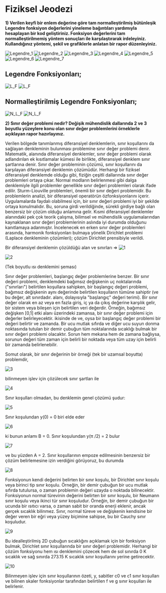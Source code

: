 # Fiziksel Jeodezi

 **1) Verilen keyfi bir enlem değerine göre tam normalleştirilmiş bütünleşik Legendre fonksiyon değerlerini yineleme bağıntıları yardımıyla hesaplayan bir kod geliştiriniz. Fonksiyon değerlerini tam normalleştirilmemiş yöntem sonuçları ile karşılaştırarak irdeleyiniz. Kullandığınız yöntemi, şekil ve grafiklerle anlatan bir rapor düzenleyiniz.**


![Legendre_1](https://i.imgur.com/1hnV9UI.png)
![Legendre_2](https://i.hizliresim.com/FPDEPH.png)
![Legendre_3](https://i.hizliresim.com/q6pzyD.png)
![Legendre_4](https://i.hizliresim.com/iZqZmp.png)
![Legendre_5](https://i.imgur.com/kWK9jrk.png)
![Legendre_6](https://i.hizliresim.com/fb6lY4.png)
![Legendre_7](https://i.imgur.com/foa21Gn.png)

## Legendre Fonksiyonları;

![L_F](https://i.imgur.com/9WzQw4b.png)
![L_F](https://i.hizliresim.com/UPihVY.jpg)

## Normalleştirilmiş Legendre Fonksiyonları;

![N_L_F](https://i.imgur.com/R2Dtpan.png)
![N_L_F](https://i.hizliresim.com/JrH5GQ.jpg)

 **2) Sınır değer problemi nedir? Değişik mühendislik dallarında 2 ve 3 boyutlu yüzeylere konu olan sınır değer problemlerini örneklerle açıklayan rapor hazırlayınız.**
 
 
Verilen bölgede tanımlanmış diferansiyel denklemlerin, sınır koşullarını da sağlayan denkleminin bulunması problemine sınır değer problemi denir.
Matematik, alanında diferansiyel denklemler, sınır değer problemi olarak adlandırılan ek kısıtlamalar kümesi ile birlikte, diferansiyel denklem sınır şartlarına denir. Sınır değer probleminin çözümü, sınır koşullarını da karşılayan diferansiyel denklemin çözümüdür.
Herhangi bir fiziksel diferansiyel denklemde olduğu gibi, fiziğin çeşitli dallarında sınır değer problemleri ortaya çıkar. Normal modların belirlenmesi gibi dalga denklemiyle ilgili problemler genellikle sınır değeri problemleri olarak ifade edilir. Sturm-Liouville problemleri, önemli bir sınır değeri problemidir. Bu problemlerin analizi, bir diferansiyel operatörün özfonksiyonlarını içerir.
Uygulamalarda faydalı olabilmesi için, bir sınır değeri problemi iyi bir şekilde ortaya konulmalıdır. Bu, soruna girdi verildiğinde, sürekli girdiye bağlı olan benzersiz bir çözüm olduğu anlamına gelir. Kısmi diferansiyel denklemler alanındaki pek çok teorik çalışma, bilimsel ve mühendislik uygulamalarından kaynaklanan sınır değeri problemlerinin aslında iyi durumda olduğunu kanıtlamaya adanmıştır.
İncelenecek en erken sınır değer problemleri arasında, harmonik fonksiyonları bulmaya yönelik Dirichlet problemi (Laplace denkleminin çözümleri); çözüm Dirichlet prensibiyle verildi.



Bir diferansiyel denklemin çözüldüğü alan ve sınırları => ![1](https://i.imgur.com/6ZgtYSm.jpg)







![2](https://i.hizliresim.com/PH68aj.jpg)

(Tek boyutlu ısı denklemini şeması)

Sınır değer problemleri, başlangıç değer problemlerine benzer. Bir sınır değeri problemi, denklemdeki bağımsız değişkenin uç noktalarında ("sınırları") belirtilen koşullara sahipken, bir başlangıç değeri problemi, bağımsız değişkenin aynı değerinde belirtilen koşulların tümüne sahiptir (ve bu değer, alt sınırdadır. alanı, dolayısıyla "başlangıç" değeri terimi). Bir sınır değer olarak en az veya en fazla giriş, iç ya da çıkış değerine karşılık gelir, bir sistem veya bileşen için belirtilen veri değerdir.
Örneğin, bağımsız değişken [0,1] etki alanı üzerindeki zamansa, bir sınır değer problemi için değerler belirleyecektir. ikisinde de ve, oysa bir başlangıç değer problemi bir değeri belirtir ve zamanda.
Bir ucu mutlak sıfırda ve diğer ucu suyun donma noktasında tutulan bir demir çubuğun tüm noktalarında sıcaklığı bulmak bir sınır değeri problemi olacaktır.
Sorun hem mekana hem de zamana bağlıysa, sorunun değeri tüm zaman için belirli bir noktada veya tüm uzay için belirli bir zamanda belirlenebilir.

Somut olarak, bir sınır değerinin bir örneği (tek bir uzamsal boyutta) problemdir,

![3](https://i.imgur.com/9oSTrIO.jpg)

bilinmeyen işlev için çözülecek sınır şartları ile

![4](https://i.hizliresim.com/hsScBI.jpg)

Sınır koşulları olmadan, bu denklemin genel çözümü şudur: 

![5](https://i.imgur.com/mokPbzU.jpg)

Sınır koşulundan y(0) = 0 biri elde eder

![6](https://i.hizliresim.com/bu6x4X.jpg)


ki bunun anlamı B = 0. Sınır koşulundan y(π /2) = 2 bulur

![7](https://i.imgur.com/H1YCSLM.jpg)

ve bu yüzden A = 2. Sınır koşullarının empoze edilmesinin benzersiz bir çözüm belirlemesine izin verdiğini görüyoruz, bu durumda 

![8](https://i.hizliresim.com/NUEpae.jpg)

Fonksiyonun kendi değerini belirten bir sınır koşulu, bir Dirichlet sınır koşulu veya birinci tip sınır koşulu. Örneğin, bir demir çubuğun bir ucu mutlak sıfırda tutulursa, o zaman problemin değeri uzayda o noktada bilinecektir.
Fonksiyonun normal türevinin değerini belirten bir sınır koşulu, bir Neumann sınır koşulu veya ikinci tür sınır koşuludur. Örneğin, bir demir çubuğun bir ucunda bir ısıtıcı varsa, o zaman sabit bir oranda enerji eklenir, ancak gerçek sıcaklık bilinmez.
Sınır, normal türeve ve değişkenin kendisine bir değer veren bir eğri veya yüzey biçimine sahipse, bu bir Cauchy sınır koşuludur.



![9](https://i.imgur.com/2KC68XY.jpg)




Bu idealleştirilmiş 2D çubuğun sıcaklığını açıklamak için bir fonksiyon bulmak, Dirichlet sınır koşullarında bir sınır değeri problemidir. Herhangi bir çözüm fonksiyonu hem ısı denklemini çözecek hem de sol sınırda 0 K sıcaklık ve sağ sınırda 273.15 K sıcaklık sınır koşullarını yerine getirecektir.



![10](https://i.hizliresim.com/GYdyYj.jpg)






Bilinmeyen işlev için sınır koşullarının özeti, y, sabitler c0 ve c1 sınır koşulları ve bilinen skaler fonksiyonlar tarafından belirtilen f ve g sınır koşulları ile belirlenir. 

